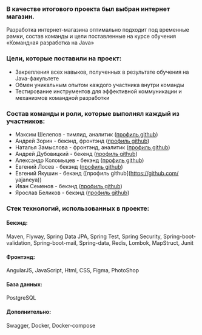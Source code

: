 <p align="center">
  <img src="https://user-images.githubusercontent.com/34706086/184108249-e4cb72cd-5122-4a15-991d-3c7de4492dd1.png?raw=true" alt=""/>
</p>

### В качестве итогового проекта был выбран интернет магазин.  

Разработка интернет-магазина оптимально подходит под временные рамки, состав команды и цели поставленные на курсе обучения «Командная разработка на Java»

### Цели, которые поставили на проект:

- Закрепления всех навыков, полученных в результате обучения на Java-факультете
- Обмен уникальным опытом каждого участника внутри команды
- Тестирование инструментов для эффективной коммуникации и механизмов командной разработки

### Состав команды и роли, которые выполнял каждый из участников:

- Максим Шелепов - тимлид, аналитик  ([профиль github](https://github.com/Loredan15))
- Андрей Зорин - бекэнд, фронтэнд  ([профиль github](https://github.com/ZorinAndrey))
- Наталья Замыслова - фронтэнд, аналитик  ([профиль github](https://github.com/natsnegireva))
- Андрей Дубовицкий - бекенд  ([профиль github](https://github.com/aed-baykal))
- Александр Коломыцев - бекэнд  ([профиль github](https://github.com/akolomytsev))
- Евгений Лосев - бекэнд  ([профиль github](https://github.com/evgenlosev))
- Евгений Якушин - бекэнд  ([профиль github](https://github.com/ yajaneya))
- Иван Семенов - бекэнд  ([профиль github](https://github.com/Iv-an-s))
- Ярослав Беликов - бекэнд  ([профиль github](https://github.com/Belikov-yaa))


### Стек технологий, использованных в проекте:
#### Бекэнд: 
Maven, Flyway, Spring Data JPA, Spring Test, Spring Security, Spring-boot-validation, Spring-boot-mail, Spring-data, Redis, Lombok, MapStruct, Junit	
#### Фронтэнд: 
AngularJS, JavaScript, Html, CSS, Figma, PhotoShop	
#### База данных: 
PostgreSQL
#### Дополнительно:
Swagger, Docker, Docker-compose

